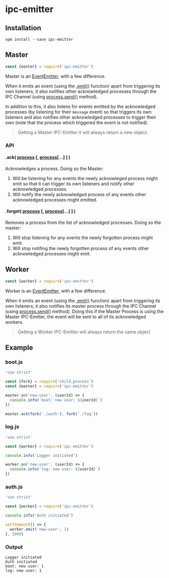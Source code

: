 # ipc-emitter
## Installation

    npm install --save ipc-emitter

## Master

```javascript
const {master} = require('ipc-emitter')
```

Master is an [EventEmitter](https://nodejs.org/api/events.html), with a few difference.

When it emits an event (using the [.emit()](https://nodejs.org/api/events.html#events_emitter_emit_eventname_arg1_arg2) function) apart from triggering its own listeners, it also notifies other acknowledged processes through the IPC Channel (using [process.send()](https://nodejs.org/api/process.html#process_process_send_message_sendhandle_options_callback) method).

In addition to this, it also listens for events emitted by the acknowledged processes (by listening for their `message` event) so that triggers its own listeners and also notifies other acknowledged processes to trigger their own (note that the process which triggered the event is not notified).

> Getting a Master IPC-Emitter it will always return a new object.

### API
#### .ack( [process](https://nodejs.org/api/process.html) [, [process](https://nodejs.org/api/process.html)[...] ] )
Acknowledges a process. Doing so the Master:

1. Will be listening for any events the newly acknowleged process might emit so that it can trigger its own listeners and notify other acknowledged processes.
2. Will notify the newly acknowledged process of any events other acknowledged processes might emitted.


#### .forget( [process](https://nodejs.org/api/process.html) [, [process](https://nodejs.org/api/process.html)[...] ] )
Removes a process from the list of acknowledged processes. Doing so the master:

1. Will stop listening for any events the newly forgotten process might emit.
2. Will stop notifing the newly forgotten process of any events other acknowledged processes might emit.

## Worker

```javascript
const {worker} = require('ipc-emitter')
```

Worker is an [EventEmitter](https://nodejs.org/api/events.html), with a few difference.

When it emits an event (using the [.emit()](https://nodejs.org/api/events.html#events_emitter_emit_eventname_arg1_arg2) function) apart from triggering its own listeners, it also notifies its master process through the IPC Channel (using [process.send()](https://nodejs.org/api/process.html#process_process_send_message_sendhandle_options_callback) method). Doing this if the Master Process is using the Master IPC-Emitter, the event will be sent to all of its acknowledged workers.

> Getting a Worker IPC-Emitter will always return the same object

## Example
### boot.js

``` javascript
'use strict'

const {fork} = require('child_process')
const {master} = require('ipc-emitter')

master.on('new-user', (userId) => {
  console.info(`boot: new user: ${userId}`)
})

master.ack(fork('./auth'), fork('./log'))
```

### log.js

```javascript
'use strict'

const {worker} = require('ipc-emitter')

console.info('Logger initiated')

worker.on('new-user', (userId) => {
  console.info(`log: new user: ${userId}`)
})
```

### auth.js

```javascript
'use strict'

const {worker} = require('ipc-emitter')

console.info('Auth initiated')

setTimeout(() => {
  worker.emit('new-user', 1)
}, 2000)
```

### Output
```
Logger initiated
Auth initiated
boot: new user: 1
log: new user: 1
```